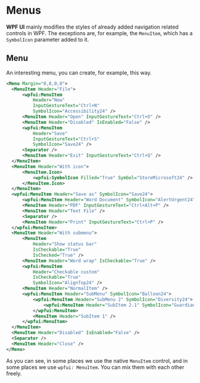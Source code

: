 # Menus
**WPF UI** mainly modifies the styles of already added navigation related controls in WPF. The exceptions are, for example, the `MenuItem`, which has a `SymbolIcon` parameter added to it.

## Menu
An interesting menu, you can create, for example, this way.
```xml
<Menu Margin="0,8,0,0">
  <MenuItem Header="File">
      <wpfui:MenuItem
          Header="New"
          InputGestureText="Ctrl+N"
          SymbolIcon="Accessibility24" />
      <MenuItem Header="Open" InputGestureText="Ctrl+O" />
      <MenuItem Header="Disabled" IsEnabled="False" />
      <wpfui:MenuItem
          Header="Save"
          InputGestureText="Ctrl+S"
          SymbolIcon="Save24" />
      <Separator />
      <MenuItem Header="Exit" InputGestureText="Ctrl+Q" />
  </MenuItem>
  <MenuItem Header="With icon">
      <MenuItem.Icon>
          <wpfui:SymbolIcon Filled="True" Symbol="StoreMicrosoft24" />
      </MenuItem.Icon>
  </MenuItem>
  <wpfui:MenuItem Header="Save as" SymbolIcon="Save24">
      <wpfui:MenuItem Header="Word Document" SymbolIcon="AlertUrgent24" />
      <MenuItem Header="PDF" InputGestureText="Ctrl+Alt+P" />
      <MenuItem Header="Text File" />
      <Separator />
      <MenuItem Header="Print" InputGestureText="Ctrl+P" />
  </wpfui:MenuItem>
  <MenuItem Header="With submenu">
      <MenuItem
          Header="Show status bar"
          IsCheckable="True"
          IsChecked="True" />
      <MenuItem Header="Word wrap" IsCheckable="True" />
      <wpfui:MenuItem
          Header="Checkable custom"
          IsCheckable="True"
          SymbolIcon="AlignTop24" />
      <MenuItem Header="NormalItem" />
      <wpfui:MenuItem Header="SubMenu" SymbolIcon="Balloon24">
          <wpfui:MenuItem Header="SubMenu 2" SymbolIcon="Diversity24">
              <wpfui:MenuItem Header="SubItem 2.1" SymbolIcon="Guardian24" />
          </wpfui:MenuItem>
          <MenuItem Header="SubItem 1" />
      </wpfui:MenuItem>
  </MenuItem>
  <MenuItem Header="Disabled" IsEnabled="False" />
  <Separator />
  <MenuItem Header="Close" />
</Menu>
```
As you can see, in some places we use the native `MenuItem` control, and in some places we use `wpfui: MenuItem`. You can mix them with each other freely.